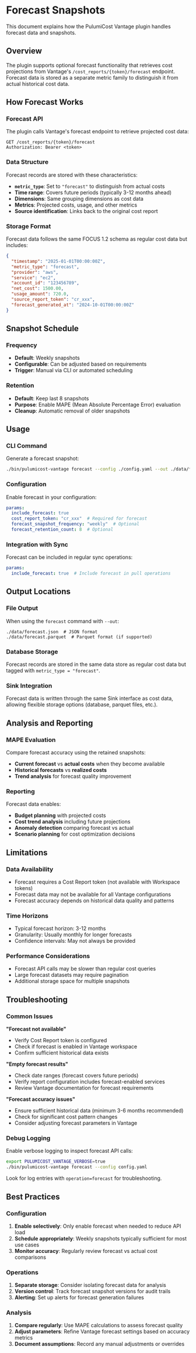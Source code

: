 # Forecast Snapshots

This document explains how the PulumiCost Vantage plugin handles forecast data and snapshots.

## Overview

The plugin supports optional forecast functionality that retrieves cost projections from Vantage's `/cost_reports/{token}/forecast` endpoint. Forecast data is stored as a separate metric family to distinguish it from actual historical cost data.

## How Forecast Works

### Forecast API

The plugin calls Vantage's forecast endpoint to retrieve projected cost data:

```
GET /cost_reports/{token}/forecast
Authorization: Bearer <token>
```

### Data Structure

Forecast records are stored with these characteristics:

- **`metric_type`**: Set to `"forecast"` to distinguish from actual costs
- **Time range**: Covers future periods (typically 3-12 months ahead)
- **Dimensions**: Same grouping dimensions as cost data
- **Metrics**: Projected costs, usage, and other metrics
- **Source identification**: Links back to the original cost report

### Storage Format

Forecast data follows the same FOCUS 1.2 schema as regular cost data but includes:

```json
{
  "timestamp": "2025-01-01T00:00:00Z",
  "metric_type": "forecast",
  "provider": "aws",
  "service": "ec2",
  "account_id": "123456789",
  "net_cost": 1500.00,
  "usage_amount": 720.0,
  "source_report_token": "cr_xxx",
  "forecast_generated_at": "2024-10-01T00:00:00Z"
}
```

## Snapshot Schedule

### Frequency

- **Default**: Weekly snapshots
- **Configurable**: Can be adjusted based on requirements
- **Trigger**: Manual via CLI or automated scheduling

### Retention

- **Default**: Keep last 8 snapshots
- **Purpose**: Enable MAPE (Mean Absolute Percentage Error) evaluation
- **Cleanup**: Automatic removal of older snapshots

## Usage

### CLI Command

Generate a forecast snapshot:

```bash
./bin/pulumicost-vantage forecast --config ./config.yaml --out ./data/forecast.json
```

### Configuration

Enable forecast in your configuration:

```yaml
params:
  include_forecast: true
  cost_report_token: "cr_xxx"  # Required for forecast
  forecast_snapshot_frequency: "weekly"  # Optional
  forecast_retention_count: 8  # Optional
```

### Integration with Sync

Forecast can be included in regular sync operations:

```yaml
params:
  include_forecast: true  # Include forecast in pull operations
```

## Output Locations

### File Output

When using the `forecast` command with `--out`:

```
./data/forecast.json  # JSON format
./data/forecast.parquet  # Parquet format (if supported)
```

### Database Storage

Forecast records are stored in the same data store as regular cost data but tagged with `metric_type = "forecast"`.

### Sink Integration

Forecast data is written through the same Sink interface as cost data, allowing flexible storage options (database, parquet files, etc.).

## Analysis and Reporting

### MAPE Evaluation

Compare forecast accuracy using the retained snapshots:

- **Current forecast** vs **actual costs** when they become available
- **Historical forecasts** vs **realized costs**
- **Trend analysis** for forecast quality improvement

### Reporting

Forecast data enables:

- **Budget planning** with projected costs
- **Cost trend analysis** including future projections
- **Anomaly detection** comparing forecast vs actual
- **Scenario planning** for cost optimization decisions

## Limitations

### Data Availability

- Forecast requires a Cost Report token (not available with Workspace tokens)
- Forecast data may not be available for all Vantage configurations
- Forecast accuracy depends on historical data quality and patterns

### Time Horizons

- Typical forecast horizon: 3-12 months
- Granularity: Usually monthly for longer forecasts
- Confidence intervals: May not always be provided

### Performance Considerations

- Forecast API calls may be slower than regular cost queries
- Large forecast datasets may require pagination
- Additional storage space for multiple snapshots

## Troubleshooting

### Common Issues

**"Forecast not available"**
- Verify Cost Report token is configured
- Check if forecast is enabled in Vantage workspace
- Confirm sufficient historical data exists

**"Empty forecast results"**
- Check date ranges (forecast covers future periods)
- Verify report configuration includes forecast-enabled services
- Review Vantage documentation for forecast requirements

**"Forecast accuracy issues"**
- Ensure sufficient historical data (minimum 3-6 months recommended)
- Check for significant cost pattern changes
- Consider adjusting forecast parameters in Vantage

### Debug Logging

Enable verbose logging to inspect forecast API calls:

```bash
export PULUMICOST_VANTAGE_VERBOSE=true
./bin/pulumicost-vantage forecast --config config.yaml
```

Look for log entries with `operation=forecast` for troubleshooting.

## Best Practices

### Configuration

1. **Enable selectively**: Only enable forecast when needed to reduce API load
2. **Schedule appropriately**: Weekly snapshots typically sufficient for most use cases
3. **Monitor accuracy**: Regularly review forecast vs actual cost comparisons

### Operations

1. **Separate storage**: Consider isolating forecast data for analysis
2. **Version control**: Track forecast snapshot versions for audit trails
3. **Alerting**: Set up alerts for forecast generation failures

### Analysis

1. **Compare regularly**: Use MAPE calculations to assess forecast quality
2. **Adjust parameters**: Refine Vantage forecast settings based on accuracy metrics
3. **Document assumptions**: Record any manual adjustments or overrides